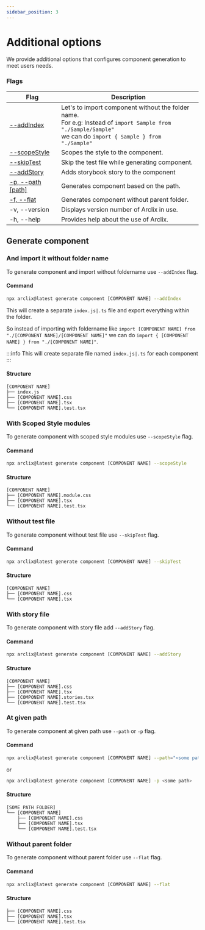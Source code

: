```yaml
---
sidebar_position: 3
---
```


# Additional options

We provide additional options that configures component generation to meet users needs.

### Flags

| Flag                                             | Description                                                                                                                                                           |
| ------------------------------------------------ | --------------------------------------------------------------------------------------------------------------------------------------------------------------------- |
| [--addIndex](#and-import-it-without-folder-name) | Let's to import component without the folder name.<br/> For e.g: Instead of `import Sample from "./Sample/Sample"`<br/> we can do `import { Sample } from "./Sample"` |
| [--scopeStyle](#with-scoped-style-modules)       | Scopes the style to the component.                                                                                                                                    |
| [--skipTest](#without-test-file)                 | Skip the test file while generating component.                                                                                                                        |
| [--addStory](#with-story-file)                   | Adds storybook story to the component                                                                                                                                 |
| [-p, --path [path]](#at-given-path)              | Generates component based on the path.                                                                                                                                |
| [-f, --flat](#without-parent-folder)             | Generates component without parent folder.                                                                                                                            |
| -v, --version                                    | Displays version number of Arclix in use.                                                                                                                             |
| -h, --help                                       | Provides help about the use of Arclix.                                                                                                                                |

## Generate component

### And import it without folder name

To generate component and import without foldername use `--addIndex` flag.

#### Command

```bash
npx arclix@latest generate component [COMPONENT NAME] --addIndex
```

This will create a separate `index.js|.ts` file and export everything within the folder.

So instead of importing with foldername like `import [COMPONENT NAME] from "./[COMPONENT NAME]/[COMPONENT NAME]"`
we can do `import { [COMPONENT NAME] } from "./[COMPONENT NAME]"`.

:::info
This will create separate file named `index.js|.ts` for each component
:::

#### Structure

```
[COMPONENT NAME]
├── index.js
├── [COMPONENT NAME].css
├── [COMPONENT NAME].tsx
└── [COMPONENT NAME].test.tsx
```

### With Scoped Style modules

To generate component with scoped style modules use `--scopeStyle` flag.

#### Command

```bash
npx arclix@latest generate component [COMPONENT NAME] --scopeStyle
```

#### Structure

```
[COMPONENT NAME]
├── [COMPONENT NAME].module.css
├── [COMPONENT NAME].tsx
└── [COMPONENT NAME].test.tsx
```

### Without test file

To generate component without test file use `--skipTest` flag.

#### Command

```bash
npx arclix@latest generate component [COMPONENT NAME] --skipTest
```

#### Structure

```
[COMPONENT NAME]
├── [COMPONENT NAME].css
└── [COMPONENT NAME].tsx
```

### With story file

To generate component with story file add `--addStory` flag.

#### Command

```bash
npx arclix@latest generate component [COMPONENT NAME] --addStory
```

#### Structure

```
[COMPONENT NAME]
├── [COMPONENT NAME].css
├── [COMPONENT NAME].tsx
├── [COMPONENT NAME].stories.tsx
└── [COMPONENT NAME].test.tsx
```

### At given path

To generate component at given path use `--path` or `-p` flag.

#### Command

```bash
npx arclix@latest generate component [COMPONENT NAME] --path="<some path>"
```

or

```bash
npx arclix@latest generate component [COMPONENT NAME] -p <some path>
```

#### Structure

```
[SOME PATH FOLDER]
└── [COMPONENT NAME]
    ├── [COMPONENT NAME].css
    ├── [COMPONENT NAME].tsx
    └── [COMPONENT NAME].test.tsx

```

### Without parent folder

To generate component without parent folder use `--flat` flag.

#### Command

```bash
npx arclix@latest generate component [COMPONENT NAME] --flat
```

#### Structure

```
├── [COMPONENT NAME].css
├── [COMPONENT NAME].tsx
└── [COMPONENT NAME].test.tsx
```
